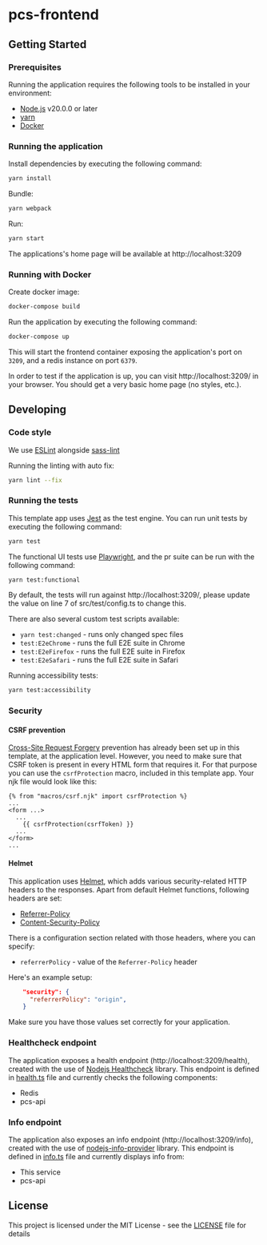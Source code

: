 # pcs-frontend

## Getting Started

### Prerequisites

Running the application requires the following tools to be installed in your environment:

- [Node.js](https://nodejs.org/) v20.0.0 or later
- [yarn](https://yarnpkg.com/)
- [Docker](https://www.docker.com)

### Running the application

Install dependencies by executing the following command:

```bash
yarn install
```

Bundle:

```bash
yarn webpack
```

Run:

```bash
yarn start
```

The applications's home page will be available at http://localhost:3209

### Running with Docker

Create docker image:

```bash
docker-compose build
```

Run the application by executing the following command:

```bash
docker-compose up
```

This will start the frontend container exposing the application's port on `3209`, and a redis instance on port `6379`.

In order to test if the application is up, you can visit http://localhost:3209/ in your browser.
You should get a very basic home page (no styles, etc.).

## Developing

### Code style

We use [ESLint](https://github.com/typescript-eslint/typescript-eslint)
alongside [sass-lint](https://github.com/sasstools/sass-lint)

Running the linting with auto fix:

```bash
yarn lint --fix
```

### Running the tests

This template app uses [Jest](https://jestjs.io//) as the test engine. You can run unit tests by executing
the following command:

```bash
yarn test
```

The functional UI tests use [Playwright](https://playwright.dev/), and the pr suite can be run with the following command:

```bash
yarn test:functional
```

By default, the tests will run against http://localhost:3209/, please update the value on line 7 of src/test/config.ts to change this.

There are also several custom test scripts available:

- `yarn test:changed` - runs only changed spec files
- `test:E2eChrome` - runs the full E2E suite in Chrome
- `test:E2eFirefox` - runs the full E2E suite in Firefox
- `test:E2eSafari` - runs the full E2E suite in Safari

Running accessibility tests:

```bash
yarn test:accessibility
```

### Security

#### CSRF prevention

[Cross-Site Request Forgery](https://github.com/pillarjs/understanding-csrf) prevention has already been
set up in this template, at the application level. However, you need to make sure that CSRF token
is present in every HTML form that requires it. For that purpose you can use the `csrfProtection` macro,
included in this template app. Your njk file would look like this:

```
{% from "macros/csrf.njk" import csrfProtection %}
...
<form ...>
  ...
    {{ csrfProtection(csrfToken) }}
  ...
</form>
...
```

#### Helmet

This application uses [Helmet](https://helmetjs.github.io/), which adds various security-related HTTP headers
to the responses. Apart from default Helmet functions, following headers are set:

- [Referrer-Policy](https://helmetjs.github.io/docs/referrer-policy/)
- [Content-Security-Policy](https://helmetjs.github.io/docs/csp/)

There is a configuration section related with those headers, where you can specify:

- `referrerPolicy` - value of the `Referrer-Policy` header

Here's an example setup:

```json
    "security": {
      "referrerPolicy": "origin",
    }
```

Make sure you have those values set correctly for your application.

### Healthcheck endpoint

The application exposes a health endpoint (http://localhost:3209/health), created with the use of
[Nodejs Healthcheck](https://github.com/hmcts/nodejs-healthcheck) library. This endpoint is defined
in [health.ts](src/main/routes/health.ts) file and currently checks the following components:

- Redis
- pcs-api

### Info endpoint

The application also exposes an info endpoint (http://localhost:3209/info), created with the use of
[nodejs-info-provider](https://github.com/hmcts/nodejs-info-provider) library. This endpoint is defined
in [info.ts](src/main/routes/info.ts) file and currently displays info from:

- This service
- pcs-api

## License

This project is licensed under the MIT License - see the [LICENSE](LICENSE) file for details
